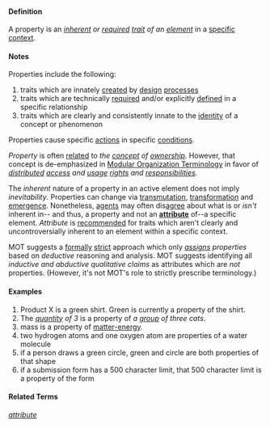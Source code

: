 #### Definition

A property is an *[inherent](https://github.com/gcassel/Modular-Organizing-Terminology/blob/master/terms/inhere.md) or [required](https://github.com/gcassel/Modular-Organization-Terminology/blob/master/terms/require.md) [trait](https://github.com/gcassel/Modular-Organization-Terminology/blob/master/terms/trait.md) of an [element](https://github.com/gcassel/Modular-Organization-Terminology/blob/master/terms/element.md)* in a [specific](https://github.com/gcassel/Modular-Organization-Terminology/blob/master/terms/specific.md) [context](https://github.com/gcassel/Modular-Organization-Terminology/blob/master/terms/context.md).
   
#### Notes
Properties include the following:

1. traits which are innately [created](https://github.com/gcassel/Modular-Organization-Terminology/blob/master/terms/create.md) by [design](https://github.com/gcassel/Modular-Organization-Terminology/blob/master/terms/design.md) [processes](https://github.com/gcassel/Modular-Organization-Terminology/blob/master/terms/process.md)
2. traits which are technically [required](https://github.com/gcassel/Modular-Organization-Terminology/blob/master/terms/require.md) and/or explicitly [defined](https://github.com/gcassel/Modular-Organization-Terminology/blob/master/terms/define.md) in a specific relationship
3. traits which are clearly and consistently innate to the [identity](https://github.com/gcassel/Modular-Organization-Terminology/blob/master/terms/identify.md) of a concept or phenomenon

Properties cause specific [actions](https://github.com/gcassel/Modular-Organization-Terminology/blob/master/terms/act.md) in specific [conditions](https://github.com/gcassel/Modular-Organization-Terminology/blob/master/terms/condition.md).

*Property* is often [related](https://github.com/gcassel/Modular-Organization-Terminology/blob/master/terms/relate.md) to *the [concept](https://github.com/gcassel/Modular-Organization-Terminology/blob/master/terms/concept.md) of [ownership](https://github.com/gcassel/Modular-Organization-Terminology/blob/master/terms/own.md)*.  However, that concept is de-emphasized in [Modular Organization Terminology](https://github.com/gcassel/Modular-Organization-Terminology/) in favor of *[distributed](https://github.com/gcassel/Modular-Organization-Terminology/blob/master/terms/distribute.md) [access](https://github.com/gcassel/Modular-Organization-Terminology/blob/master/terms/access.md) and [usage](https://github.com/gcassel/Modular-Organization-Terminology/blob/master/terms/use.md) [rights](https://github.com/gcassel/Modular-Organization-Terminology/blob/master/terms/right.md) and [responsibilities](https://github.com/gcassel/Modular-Organization-Terminology/blob/master/terms/responsibility.md)*.

The *inherent* nature of a property in an active element does not imply *inevitability*.  Properties can change via [transmutation](https://github.com/gcassel/Modular-Organization-Terminology/blob/master/terms/transmute.md), [transformation](https://github.com/gcassel/Modular-Organization-Terminology/blob/master/terms/transform.md) and [emergence](https://github.com/gcassel/Modular-Organization-Terminology/blob/master/terms/emergence.md).  Nonetheless, [agents](https://github.com/gcassel/Modular-Organization-Terminology/blob/master/terms/agent.md) may often dis[agree](https://github.com/gcassel/Modular-Organization-Terminology/blob/master/terms/agree.md) about what is or *isn't* inherent in-- and thus, a property and not an **[attribute](https://github.com/gcassel/Modular-Organization-Terminology/blob/master/terms/attribute.md)** of--a specific element.  *Attribute* is [recommended](https://github.com/gcassel/Modular-Organization-Terminology/blob/master/terms/recommend.md) for traits which aren't clearly and uncontroversially inherent to an element within a specific context.

MOT suggests a [formally](https://github.com/gcassel/Modular-Organization-Terminology/blob/master/terms/form.md) [strict](https://github.com/gcassel/Modular-Organization-Terminology/blob/master/terms/strict.md) approach which only *[assigns](https://github.com/gcassel/Modular-Organization-Terminology/blob/master/terms/assign.md) properties* based on *deductive* reasoning and analysis.  MOT suggests identifying all *inductive and abductive qualitative claims* as attributes which are *not* properties.   (However, it's not MOT's role to strictly prescribe terminology.) 

#### Examples
1. Product X is a green shirt.  Green is currently a property of the shirt.
2. The *[quantity](https://github.com/gcassel/Modular-Organization-Terminology/blob/master/terms/quantity.md) of 3* is a property of *a [group](https://github.com/gcassel/Modular-Organization-Terminology/blob/master/terms/group.md) of three cats*.
3. mass is a property of [matter-energy](https://github.com/gcassel/Modular-Organization-Terminology/blob/master/terms/matter-energy.md).
4. two hydrogen atoms and one oxygen atom are properties of a water molecule
5. if a person draws a green circle, green and circle are both properties of that shape
6. if a submission form has a 500 character limit, that 500 character limit is a property of the form

#### Related Terms
*[attribute](https://github.com/gcassel/Modular-Organization-Terminology/blob/master/terms/attribute.md)*
